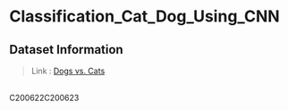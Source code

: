# Classification_Cat_Dog_Using_CNN

## Dataset Information
> Link : [Dogs vs. Cats](https://www.kaggle.com/c/dogs-vs-cats/data)

<br>
C200622C200623
